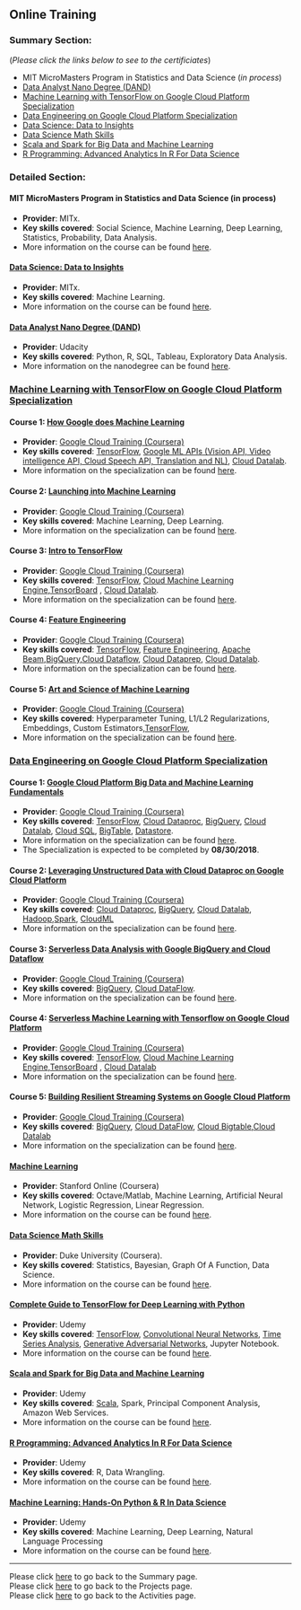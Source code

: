## Online Training

### Summary Section: 
(*Please click the links below to see to the certificiates*)

- MIT MicroMasters Program in Statistics and Data Science (*in process*)
- [Data Analyst Nano Degree (DAND)](https://confirm.udacity.com/DJTLPHQC)
- [Machine Learning with TensorFlow on Google Cloud Platform Specialization](https://www.coursera.org/account/accomplishments/specialization/certificate/2YPD7QM9KYM2)
- [Data Engineering on Google Cloud Platform Specialization](https://www.coursera.org/account/accomplishments/specialization/certificate/MUATYWGJZVV7)
- [Data Science: Data to Insights](https://mitxpro.mit.edu/certificates/ad6c039f5d2840e8aa5fc710bb61a7cf)
- [Data Science Math Skills](https://www.coursera.org/account/accomplishments/certificate/KL8EMNZYNXRM)
- [Scala and Spark for Big Data and Machine Learning](https://www.udemy.com/certificate/UC-L7RYSULB/)
- [R Programming: Advanced Analytics In R For Data Science](https://www.udemy.com/certificate/UC-GJWO8QI4/)


### Detailed Section:

#### MIT MicroMasters Program in Statistics and Data Science (in process)
- **Provider**: MITx.
- **Key skills covered**: Social Science, Machine Learning, Deep Learning, Statistics, Probability, Data Analysis.
- More information on the course can be found [here](https://micromasters.mit.edu/ds).

#### [Data Science: Data to Insights](https://mitxpro.mit.edu/certificates/ad6c039f5d2840e8aa5fc710bb61a7cf)
- **Provider**: MITx.
- **Key skills covered**: Machine Learning.
- More information on the course can be found [here](https://mitxpro.mit.edu/courses/course-v1:MITProfessionalX+DSx+2017_T2/about).


#### [Data Analyst Nano Degree (DAND)](https://confirm.udacity.com/DJTLPHQC)
- **Provider**: Udacity
- **Key skills covered**: Python, R, SQL, Tableau, Exploratory Data Analysis.
- More information on the nanodegree can be found [here](https://www.udacity.com/course/data-analyst-nanodegree--nd002).


### [Machine Learning with TensorFlow on Google Cloud Platform Specialization](https://www.coursera.org/account/accomplishments/specialization/certificate/2YPD7QM9KYM2)
#### Course 1: [How Google does Machine Learning](coursera.org/verify/Q36P6YBCM5TL)
- **Provider**: [Google Cloud Training (Coursera)](https://www.coursera.org/googlecloud)
- **Key skills covered**: [TensorFlow](https://www.tensorflow.org/), [Google ML APIs (Vision API, Video intelligence API, Cloud Speech API, Translation and NL)](https://cloud.google.com/products/machine-learning/), [Cloud Datalab](https://cloud.google.com/datalab/).
- More information on the specialization can be found [here](https://www.coursera.org/specializations/machine-learning-tensorflow-gcp).

#### Course 2: [Launching into Machine Learning](coursera.org/verify/GAUDBMXP4KES)
- **Provider**: [Google Cloud Training (Coursera)](https://www.coursera.org/googlecloud)
- **Key skills covered**: Machine Learning, Deep Learning.
- More information on the specialization can be found [here](https://www.coursera.org/specializations/machine-learning-tensorflow-gcp).

#### Course 3: [Intro to TensorFlow](coursera.org/verify/UJKVTK3H85X8)
- **Provider**: [Google Cloud Training (Coursera)](https://www.coursera.org/googlecloud)
- **Key skills covered**: [TensorFlow](https://www.tensorflow.org/), [Cloud Machine Learning Engine](https://cloud.google.com/ml-engine/),[TensorBoard](https://www.tensorflow.org/programmers_guide/summaries_and_tensorboard) , [Cloud Datalab](https://cloud.google.com/datalab/).
- More information on the specialization can be found [here](https://www.coursera.org/learn/intro-tensorflow).

#### Course 4: [Feature Engineering](coursera.org/verify/EYXADKLWNGAZ)
- **Provider**: [Google Cloud Training (Coursera)](https://www.coursera.org/googlecloud)
- **Key skills covered**: [TensorFlow](https://www.tensorflow.org/), [Feature Engineering](https://developers.google.com/machine-learning/crash-course/representation/feature-engineering), [Apache Beam](),[BigQuery](https://cloud.google.com/bigquery/),[Cloud Dataflow](), [Cloud Dataprep](), [Cloud Datalab](https://cloud.google.com/datalab/).
- More information on the specialization can be found [here](https://www.coursera.org/learn/intro-tensorflow).

#### Course 5: [Art and Science of Machine Learning](coursera.org/verify/C3FN3KY7N869)
- **Provider**: [Google Cloud Training (Coursera)](https://www.coursera.org/googlecloud)
- **Key skills covered**: Hyperparameter Tuning, L1/L2 Regularizations, Embeddings, Custom Estimators,[TensorFlow](https://www.tensorflow.org/), 
- More information on the specialization can be found [here](https://www.coursera.org/learn/intro-tensorflow).

### [Data Engineering on Google Cloud Platform Specialization](https://www.coursera.org/account/accomplishments/specialization/certificate/MUATYWGJZVV7)
#### Course 1: [Google Cloud Platform Big Data and Machine Learning Fundamentals](coursera.orgverify/7UP62ZZSZCNA)
- **Provider**: [Google Cloud Training (Coursera)](https://www.coursera.org/googlecloud)
- **Key skills covered**: [TensorFlow](https://www.tensorflow.org/), [Cloud Dataproc](https://cloud.google.com/dataproc/), [BigQuery](https://cloud.google.com/bigquery/), [Cloud Datalab](https://cloud.google.com/datalab/), [Cloud SQL](https://cloud.google.com/sql/), [BigTable](https://cloud.google.com/bigtable/), [Datastore](https://cloud.google.com/datastore/).
- More information on the specialization can be found [here](https://www.coursera.org/specializations/gcp-data-machine-learning).
- The Specialization is expected to be completed by **08/30/2018**.

#### Course 2: [Leveraging Unstructured Data with Cloud Dataproc on Google Cloud Platform](coursera.org/verify/5PZ6LDPQE5LS)
- **Provider**: [Google Cloud Training (Coursera)](https://www.coursera.org/googlecloud)
- **Key skills covered**: [Cloud Dataproc](https://cloud.google.com/dataproc/), [BigQuery](https://cloud.google.com/bigquery/), [Cloud Datalab](https://cloud.google.com/datalab/), [Hadoop](http://hadoop.apache.org/),[Spark](https://spark.apache.org/), [CloudML](https://cloud.google.com/ml-engine/)
- More information on the specialization can be found [here](https://www.coursera.org/specializations/gcp-data-machine-learning).

#### Course 3: [Serverless Data Analysis with Google BigQuery and Cloud Dataflow](coursera.org/verify/ABVBUJ9Y6NQ2)
- **Provider**: [Google Cloud Training (Coursera)](https://www.coursera.org/googlecloud)
- **Key skills covered**: [BigQuery](https://cloud.google.com/bigquery/), [Cloud DataFlow](https://cloud.google.com/dataflow/).
- More information on the specialization can be found [here](https://www.coursera.org/specializations/gcp-data-machine-learning).

#### Course 4: [Serverless Machine Learning with Tensorflow on Google Cloud Platform](coursera.org/verify/A32EVL2VPY53)
- **Provider**: [Google Cloud Training (Coursera)](https://www.coursera.org/googlecloud)
- **Key skills covered**: [TensorFlow](https://www.tensorflow.org/), [Cloud Machine Learning Engine](https://cloud.google.com/ml-engine/),[TensorBoard](https://www.tensorflow.org/programmers_guide/summaries_and_tensorboard) , [Cloud Datalab](https://cloud.google.com/datalab/)
- More information on the specialization can be found [here](https://www.coursera.org/specializations/gcp-data-machine-learning).

#### Course 5: [Building Resilient Streaming Systems on Google Cloud Platform](coursera.org/verify/RW6UVN3CHPGE)
- **Provider**: [Google Cloud Training (Coursera)](https://www.coursera.org/googlecloud)
- **Key skills covered**: [BigQuery](https://cloud.google.com/bigquery/), [Cloud DataFlow](https://cloud.google.com/dataflow/), [Cloud Bigtable](https://cloud.google.com/bigtable/),[Cloud Datalab](https://cloud.google.com/datalab/)
- More information on the specialization can be found [here](https://www.coursera.org/specializations/gcp-data-machine-learning).

#### [Machine Learning](coursera.org/verify/M5TJJUL6W8N7)
- **Provider**: Stanford Online (Coursera)
- **Key skills covered**: Octave/Matlab, Machine Learning, Artificial Neural Network, Logistic Regression, Linear Regression.
- More information on the course can be found [here](https://www.coursera.org/learn/machine-learning).

#### [Data Science Math Skills](https://www.coursera.org/account/accomplishments/certificate/KL8EMNZYNXRM)
- **Provider**: Duke University (Coursera).
- **Key skills covered**: Statistics, Bayesian, Graph Of A Function, Data Science.
- More information on the course can be found [here](https://www.coursera.org/learn/datasciencemathskills).

#### [Complete Guide to TensorFlow for Deep Learning with Python](https://www.udemy.com/certificate/UC-592ZQV15/)
- **Provider**: Udemy
- **Key skills covered**: [TensorFlow](https://www.tensorflow.org/), [Convolutional Neural Networks](https://en.wikipedia.org/wiki/Convolutional_neural_network), [Time Series Analysis](https://en.wikipedia.org/wiki/Time_series), [Generative Adversarial Networks](https://en.wikipedia.org/wiki/Generative_adversarial_network), Jupyter Notebook.
- More information on the course can be found [here](https://www.udemy.com/complete-guide-to-tensorflow-for-deep-learning-with-python/).

#### [Scala and Spark for Big Data and Machine Learning](https://www.udemy.com/certificate/UC-L7RYSULB/)
- **Provider**: Udemy
- **Key skills covered**: [Scala](https://www.scala-lang.org/), Spark, Principal Component Analysis, Amazon Web Services.
- More information on the course can be found [here](https://www.udemy.com/scala-and-spark-for-big-data-and-machine-learning).

#### [R Programming: Advanced Analytics In R For Data Science](https://www.udemy.com/certificate/UC-GJWO8QI4/)
- **Provider**: Udemy
- **Key skills covered**: R, Data Wrangling.
- More information on the course can be found [here](https://www.udemy.com/r-analytics/).

#### [Machine Learning: Hands-On Python & R In Data Science](https://www.udemy.com/certificate/UC-4T2Q75W7/)
- **Provider**: Udemy
- **Key skills covered**: Machine Learning, Deep Learning, Natural Language Processing
- More information on the course can be found [here](https://www.udemy.com/machinelearning/).


---
Please click [here](https://github.com/tkannab/Data-Science-Summary) to go back to the Summary page.  
Please click [here](https://github.com/tkannab/Data-Science-Summary/blob/master/projects.md) to go back to the Projects page.  
Please click [here](https://github.com/tkannab/Data-Science-Summary/blob/master/Activities.md) to go back to the Activities page.
